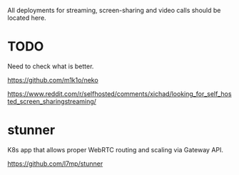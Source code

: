 
All deployments for streaming, screen-sharing and video calls should be located here.

# TODO

Need to check what is better.

https://github.com/m1k1o/neko

https://www.reddit.com/r/selfhosted/comments/xichad/looking_for_self_hosted_screen_sharingstreaming/

# stunner

K8s app that allows proper WebRTC routing and scaling via Gateway API.

https://github.com/l7mp/stunner
